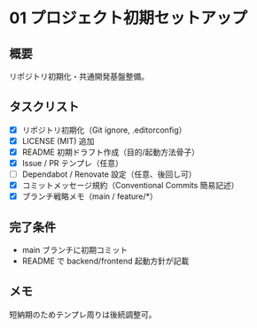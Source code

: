 # 01 プロジェクト初期セットアップ

## 概要
リポジトリ初期化・共通開発基盤整備。

## タスクリスト
- [x] リポジトリ初期化（Git ignore, .editorconfig）
- [x] LICENSE (MIT) 追加
- [x] README 初期ドラフト作成（目的/起動方法骨子）
- [x] Issue / PR テンプレ（任意）
- [ ] Dependabot / Renovate 設定（任意、後回し可）
- [x] コミットメッセージ規約（Conventional Commits 簡易記述）
- [x] ブランチ戦略メモ（main / feature/*）

## 完了条件
- main ブランチに初期コミット
- README で backend/frontend 起動方針が記載

## メモ
短納期のためテンプレ周りは後続調整可。
